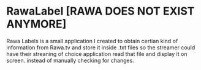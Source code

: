 # RawaLabel [RAWA DOES NOT EXIST ANYMORE]

Rawa Labels is a small application I created to obtain certian kind of information from Rawa.tv and store it inside .txt files so the streamer could have their streaning of choice application read that file and display it on screen. instead of manually checking for changes.
